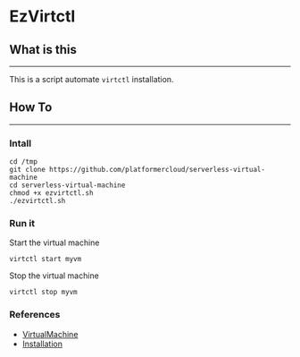 # EzVirtctl

## What is this 
---
This is a script automate `virtctl` installation.

## How To
---
### Intall

```
cd /tmp
git clone https://github.com/platformercloud/serverless-virtual-machine
cd serverless-virtual-machine
chmod +x ezvirtctl.sh
./ezvirtctl.sh
```

### Run it
Start the virtual machine
```
virtctl start myvm
```
Stop the virtual machine
```
virtctl stop myvm
```

### References

 - [VirtualMachine](https://kubevirt.io/user-guide/#/architecture) 
 - [Installation](https://kubevirt.io/user-guide/#/installation/installation)
 